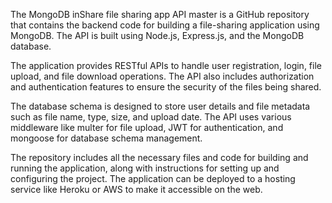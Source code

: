 The MongoDB inShare file sharing app API master is a GitHub repository that contains the backend code for building a file-sharing application using MongoDB. The API is built using Node.js, Express.js, and the MongoDB database.

The application provides RESTful APIs to handle user registration, login, file upload, and file download operations. The API also includes authorization and authentication features to ensure the security of the files being shared.

The database schema is designed to store user details and file metadata such as file name, type, size, and upload date. The API uses various middleware like multer for file upload, JWT for authentication, and mongoose for database schema management.

The repository includes all the necessary files and code for building and running the application, along with instructions for setting up and configuring the project. The application can be deployed to a hosting service like Heroku or AWS to make it accessible on the web.
